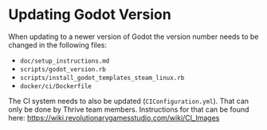 Updating Godot Version
======================

When updating to a newer version of Godot the version number needs
to be changed in the following files:

- `doc/setup_instructions.md`
- `scripts/godot_version.rb`
- `scripts/install_godot_templates_steam_linux.rb`
- `docker/ci/Dockerfile`

The CI system needs to also be updated (`CIConfiguration.yml`). That
can only be done by Thrive team members. Instructions for that can be 
found here: https://wiki.revolutionarygamesstudio.com/wiki/CI_Images
